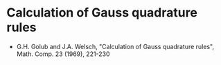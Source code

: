 # Calculation of Gauss quadrature rules

- G.H. Golub and J.A. Welsch, "Calculation of Gauss quadrature rules", Math. Comp. 23 (1969), 221-230

